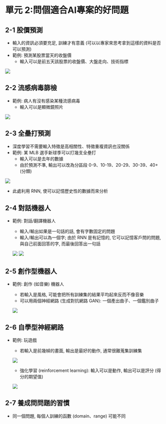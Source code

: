 單元 2:問個適合AI專案的好問題
=========================

## 2-1 股價預測
- 輸入的資訊必須要充足, 訓練才有意義 (可以以專家來思考拿到這樣的資料是否可以預測)
- 範例: 預測某股票當天的收盤價
  - 輸入可以是前五天該股票的收盤價、大盤走向、技術指標

![](https://user-images.githubusercontent.com/11552271/135498695-8b014cce-303a-4671-a9e5-d141d6708f92.png)

## 2-2 流感病毒篩檢
- 範例: 病人有沒有感染某種流感病毒
  - 輸入可以是顯微鏡照片

![](https://user-images.githubusercontent.com/11552271/135498815-dc989786-d2f4-41b0-bd85-450dbc243e0a.png)

## 2-3 全壘打預測
- 深度學習不需要輸入特徵是高相關性、特徵重複資訊也沒關係
- 範例: 某 MLB 選手新球季可以打幾支全壘打
  - 輸入可以是去年的數據
  - 由於預測不準, 輸出可以改為分區段 0-9、10-19、20-29、30-39、40+ (分類)

![](https://user-images.githubusercontent.com/11552271/135498899-c1d57f2a-8584-49cd-8d0b-43cee6da0576.png)

- 此處利用 RNN, 使可以記憶歷史性的數據而來分析

## 2-4 對話機器人
- 範例: 對話/翻譯機器人
  - 輸入/輸出如果是一句話的話, 會有字數固定的問題
  - 輸入/輸出可以為一個字; 由於 RNN 是有記憶的, 它可以記憶客戶問的問題, 與自己前面回答的字, 而最後回答出一句話

  ![](https://user-images.githubusercontent.com/11552271/135669831-d67b9f51-8aea-47d1-b9a6-09c22074cbcc.png)
  ![](https://user-images.githubusercontent.com/11552271/135670094-025cc2f9-d4a5-466f-be4a-11d2efb69e62.png)

## 2-5 創作型機器人
- 範例: 創作 (如音樂) 機器人
  - 若輸入是風格, 可能會把所有訓練集的結果平均起來反而不像音樂
  - 可以用兩個神經網路 (生成對抗網路 GAN): 一個產出曲子、一個鑑別曲子

  ![](https://user-images.githubusercontent.com/11552271/135672140-c3d6bdce-079e-4354-a57c-3e3a010287b8.png)

## 2-6 自學型神經網路
- 範例: 玩遊戲
  - 若輸入是前幾幀的畫面, 輸出是最好的動作, 通常很難蒐集訓練集

  ![](https://user-images.githubusercontent.com/11552271/135728413-4598c32f-0118-4c2a-95bf-2ed2be0e098e.png)

  - 強化學習 (reinforcement learning): 輸入可以是動作, 輸出可以是評分 (得分的期望值)

  ![](https://user-images.githubusercontent.com/11552271/135728464-e0f733d3-8524-4e72-a09a-615e7210382a.png)

## 2-7 養成問問題的習慣
- 同一個問題, 每個人訓練的函數 (domain、range) 可能不同
